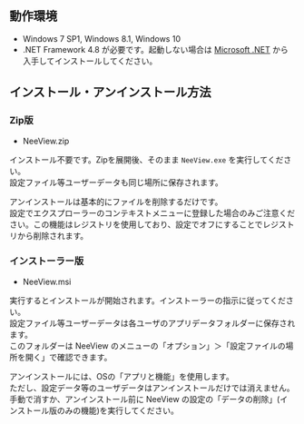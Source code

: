 ## 動作環境

  * Windows 7 SP1, Windows 8.1, Windows 10
  * .NET Framework 4.8 が必要です。起動しない場合は [Microsoft .NET](https://dotnet.microsoft.com/download/dotnet-framework-runtime) から入手してインストールしてください。

## インストール・アンインストール方法

### Zip版

  * NeeView<VERSION/>.zip

  インストール不要です。Zipを展開後、そのまま `NeeView.exe` を実行してください。  
  設定ファイル等ユーザーデータも同じ場所に保存されます。  

  アンインストールは基本的にファイルを削除するだけです。  
  設定でエクスプローラーのコンテキストメニューに登録した場合のみご注意ください。この機能はレジストリを使用しており、設定でオフにすることでレジストリから削除されます。

### インストーラー版

  * NeeView<VERSION/>.msi

  実行するとインストールが開始されます。インストーラーの指示に従ってください。  
  設定ファイル等ユーザーデータは各ユーザのアプリデータフォルダーに保存されます。  
  このフォルダーは NeeView のメニューの「オプション」＞「設定ファイルの場所を開く」で確認できます。  
  
  アンインストールには、OSの「アプリと機能」を使用します。  
  ただし、設定データ等のユーザデータはアンインストールだけでは消えません。
  手動で消すか、アンインストール前に NeeView の設定の「データの削除」(インストール版のみの機能)を実行してください。
